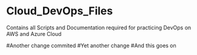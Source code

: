 # Cloud_DevOps_Files
Contains all Scripts and Documentation required for practicing DevOps on AWS and Azure Cloud

#Another change commited 
#Yet another change
#And this goes on
